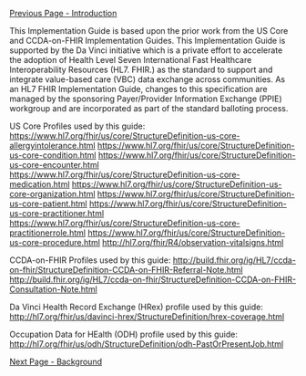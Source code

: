[Previous Page - Introduction](index.html)

This Implementation Guide is based upon the prior work from the US Core and CCDA-on-FHIR Implementation Guides. This Implementation Guide is supported by the Da Vinci initiative which is a private effort to accelerate the adoption of Health Level Seven International Fast Healthcare Interoperability Resources (HL7. FHIR.) as the standard to support and integrate value-based care (VBC) data exchange across communities. As an HL7 FHIR Implementation Guide, changes to this specification are managed by the sponsoring Payer/Provider Information Exchange (PPIE) workgroup and are incorporated as part of the standard balloting process.

US Core Profiles used by this guide:
https://www.hl7.org/fhir/us/core/StructureDefinition-us-core-allergyintolerance.html
https://www.hl7.org/fhir/us/core/StructureDefinition-us-core-condition.html
https://www.hl7.org/fhir/us/core/StructureDefinition-us-core-encounter.html
https://www.hl7.org/fhir/us/core/StructureDefinition-us-core-medication.html
https://www.hl7.org/fhir/us/core/StructureDefinition-us-core-organization.html
https://www.hl7.org/fhir/us/core/StructureDefinition-us-core-patient.html
https://www.hl7.org/fhir/us/core/StructureDefinition-us-core-practitioner.html
https://www.hl7.org/fhir/us/core/StructureDefinition-us-core-practitionerrole.html
https://www.hl7.org/fhir/us/core/StructureDefinition-us-core-procedure.html
http://hl7.org/fhir/R4/observation-vitalsigns.html

CCDA-on-FHIR Profiles used by this guide:
http://build.fhir.org/ig/HL7/ccda-on-fhir/StructureDefinition-CCDA-on-FHIR-Referral-Note.html
http://build.fhir.org/ig/HL7/ccda-on-fhir/StructureDefinition-CCDA-on-FHIR-Consultation-Note.html

Da Vinci Health Record Exchange (HRex) profile used by this guide:
http://hl7.org/fhir/us/davinci-hrex/StructureDefinition/hrex-coverage.html

Occupation Data for HEalth (ODH) profile used by this guide:
http://hl7.org/fhir/us/odh/StructureDefinition/odh-PastOrPresentJob.html

[Next Page - Background](background.html)